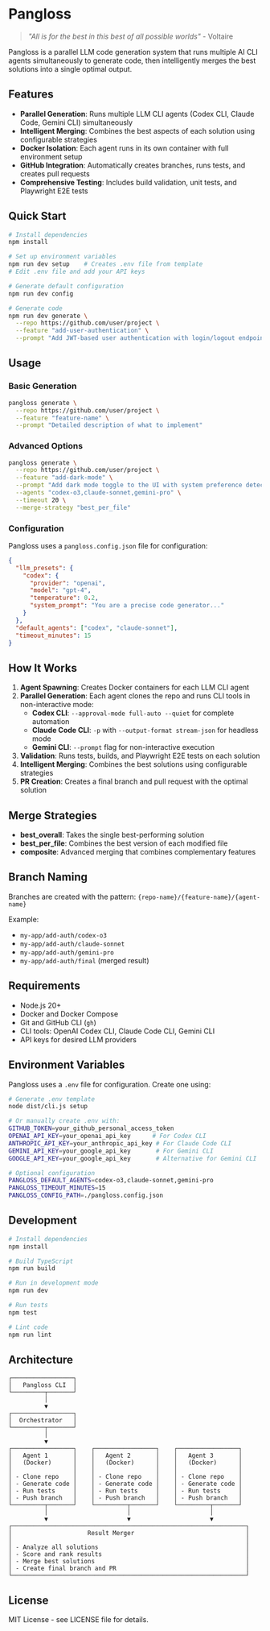 # Pangloss

> *"All is for the best in this best of all possible worlds"* - Voltaire

Pangloss is a parallel LLM code generation system that runs multiple AI CLI
agents simultaneously to generate code, then intelligently merges the best
solutions into a single optimal output.

## Features

- **Parallel Generation**: Runs multiple LLM CLI agents (Codex CLI, Claude
  Code, Gemini CLI) simultaneously
- **Intelligent Merging**: Combines the best aspects of each solution using
  configurable strategies
- **Docker Isolation**: Each agent runs in its own container with full
  environment setup
- **GitHub Integration**: Automatically creates branches, runs tests, and
  creates pull requests
- **Comprehensive Testing**: Includes build validation, unit tests, and
  Playwright E2E tests

## Quick Start

```bash
# Install dependencies
npm install

# Set up environment variables
npm run dev setup    # Creates .env file from template
# Edit .env file and add your API keys

# Generate default configuration  
npm run dev config

# Generate code
npm run dev generate \
  --repo https://github.com/user/project \
  --feature "add-user-authentication" \
  --prompt "Add JWT-based user authentication with login/logout endpoints"
```

## Usage

### Basic Generation

```bash
pangloss generate \
  --repo https://github.com/user/project \
  --feature "feature-name" \
  --prompt "Detailed description of what to implement"
```

### Advanced Options

```bash
pangloss generate \
  --repo https://github.com/user/project \
  --feature "add-dark-mode" \
  --prompt "Add dark mode toggle to the UI with system preference detection" \
  --agents "codex-o3,claude-sonnet,gemini-pro" \
  --timeout 20 \
  --merge-strategy "best_per_file"
```

### Configuration

Pangloss uses a `pangloss.config.json` file for configuration:

```json
{
  "llm_presets": {
    "codex": {
      "provider": "openai",
      "model": "gpt-4",
      "temperature": 0.2,
      "system_prompt": "You are a precise code generator..."
    }
  },
  "default_agents": ["codex", "claude-sonnet"],
  "timeout_minutes": 15
}
```

## How It Works

1. **Agent Spawning**: Creates Docker containers for each LLM CLI agent
2. **Parallel Generation**: Each agent clones the repo and runs CLI tools in
   non-interactive mode:
   - **Codex CLI**: `--approval-mode full-auto --quiet` for complete
     automation
   - **Claude Code CLI**: `-p` with `--output-format stream-json` for headless
     mode
   - **Gemini CLI**: `--prompt` flag for non-interactive execution
3. **Validation**: Runs tests, builds, and Playwright E2E tests on each
   solution
4. **Intelligent Merging**: Combines the best solutions using configurable
   strategies
5. **PR Creation**: Creates a final branch and pull request with the optimal
   solution

## Merge Strategies

- **best_overall**: Takes the single best-performing solution
- **best_per_file**: Combines the best version of each modified file
- **composite**: Advanced merging that combines complementary features

## Branch Naming

Branches are created with the pattern: `{repo-name}/{feature-name}/{agent-name}`

Example:

- `my-app/add-auth/codex-o3`
- `my-app/add-auth/claude-sonnet`
- `my-app/add-auth/gemini-pro`
- `my-app/add-auth/final` (merged result)

## Requirements

- Node.js 20+
- Docker and Docker Compose
- Git and GitHub CLI (`gh`)
- CLI tools: OpenAI Codex CLI, Claude Code CLI, Gemini CLI
- API keys for desired LLM providers

## Environment Variables

Pangloss uses a `.env` file for configuration. Create one using:

```bash
# Generate .env template
node dist/cli.js setup

# Or manually create .env with:
GITHUB_TOKEN=your_github_personal_access_token
OPENAI_API_KEY=your_openai_api_key      # For Codex CLI
ANTHROPIC_API_KEY=your_anthropic_api_key # For Claude Code CLI
GEMINI_API_KEY=your_google_api_key       # For Gemini CLI
GOOGLE_API_KEY=your_google_api_key       # Alternative for Gemini CLI

# Optional configuration
PANGLOSS_DEFAULT_AGENTS=codex-o3,claude-sonnet,gemini-pro
PANGLOSS_TIMEOUT_MINUTES=15
PANGLOSS_CONFIG_PATH=./pangloss.config.json
```

## Development

```bash
# Install dependencies
npm install

# Build TypeScript
npm run build

# Run in development mode
npm run dev

# Run tests
npm test

# Lint code
npm run lint
```

## Architecture

```text
┌─────────────────┐
│   Pangloss CLI  │
└─────────┬───────┘
          │
          ▼
┌─────────────────┐
│  Orchestrator   │
└─────────┬───────┘
          │
          ▼
┌─────────────────┐    ┌─────────────────┐    ┌─────────────────┐
│   Agent 1       │    │   Agent 2       │    │   Agent 3       │
│   (Docker)      │    │   (Docker)      │    │   (Docker)      │
│                 │    │                 │    │                 │
│ - Clone repo    │    │ - Clone repo    │    │ - Clone repo    │
│ - Generate code │    │ - Generate code │    │ - Generate code │
│ - Run tests     │    │ - Run tests     │    │ - Run tests     │
│ - Push branch   │    │ - Push branch   │    │ - Push branch   │
└─────────┬───────┘    └─────────┬───────┘    └─────────┬───────┘
          │                      │                      │
          ▼                      ▼                      ▼
┌─────────────────────────────────────────────────────────────────┐
│                     Result Merger                               │
│                                                                 │
│ - Analyze all solutions                                         │
│ - Score and rank results                                        │
│ - Merge best solutions                                          │
│ - Create final branch and PR                                    │
└─────────────────────────────────────────────────────────────────┘
```

## License

MIT License - see LICENSE file for details.
